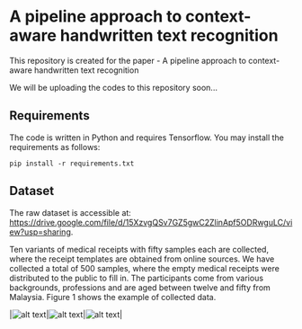 # A pipeline approach to context-aware handwritten text recognition

This repository is created for the paper - A pipeline approach to context-aware handwritten text recognition

We will be uploading the codes to this repository soon...


## Requirements
The code is written in Python and requires Tensorflow. You may install the requirements as follows:
```
pip install -r requirements.txt
```

## Dataset
The raw dataset is accessible at: https://drive.google.com/file/d/15XzvgQSv7GZ5gwC2ZlinApf5ODRwguLC/view?usp=sharing.

Ten variants of medical receipts with fifty samples each are collected, where the receipt templates are obtained from online sources. We have collected a total of 500 samples, where the empty medical receipts were distributed to the public to fill in. The participants come from various backgrounds, professions and are aged between twelve and fifty from Malaysia. Figure 1 shows the example of collected data.

|![alt text](https://github.com/yeefantan/ResNet-101T-for-HCR/tree/main/figures/Raw_1.jpg "Raw 1")|![alt text](https://github.com/yeefantan/ResNet-101T-for-HCR/tree/main/figures/Raw_2.jpg "Raw_2")|![alt text](https://github.com/yeefantan/ResNet-101T-for-HCR/tree/main/figures/Raw_3.jpg "Raw_3")|
